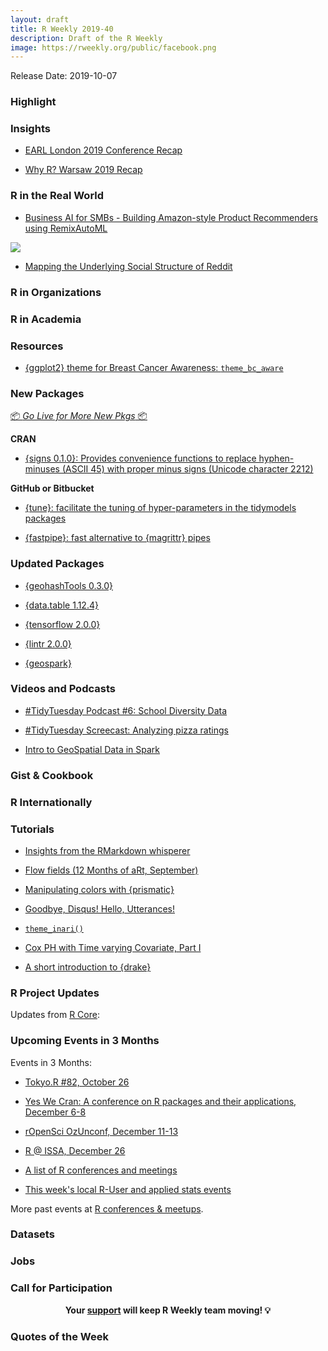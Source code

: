 ```yaml
---
layout: draft
title: R Weekly 2019-40
description: Draft of the R Weekly
image: https://rweekly.org/public/facebook.png
---
```


Release Date: 2019-10-07

###  Highlight



### Insights

+ [EARL London 2019 Conference Recap](https://appsilon.com/earl-london-2019-conference-recap/)

+ [Why R? Warsaw 2019 Recap](https://appsilon.com/why-r-warsaw-2019-recap/)


### R in the Real World

+ [Business AI for SMBs - Building Amazon-style Product Recommenders using RemixAutoML](https://www.remixinstitute.com/blog/business-ai-for-small-to-medium-sized-businesses-with-remixautoml)

![](https://i2.wp.com/www.remixinstitute.com/wp-content/uploads/technology-companies-rd-expenditures-2017-remix-institute.png?w=1536&ssl=1)

+ [Mapping the Underlying Social Structure of Reddit](https://datadiarist.github.io/post/mapping-the-underlying-social-structure-of-reddit/)


###  R in Organizations



###  R in Academia



###  Resources

+ [{ggplot2} theme for Breast Cancer Awareness: `theme_bc_aware`](https://github.com/louisahsmith/theme_bc_aware)
![]()

###  New Packages

<p class="added-hostname"><a href="https://rweekly.org/live" target="_blank" class="externalLink">📦 <i>Go Live for More New Pkgs</i> 📦</a></p>

**CRAN**

+ [{signs 0.1.0}: Provides convenience functions to replace hyphen-minuses (ASCII 45) with proper minus signs (Unicode character 2212)](https://cran.r-project.org/package=signs)

**GitHub or Bitbucket**

+ [{tune}: facilitate the tuning of hyper-parameters in the tidymodels packages](https://github.com/tidymodels/tune)

+ [{fastpipe}: fast alternative to {magrittr} pipes](https://github.com/moodymudskipper/fastpipe)

### Updated Packages

+ [{geohashTools 0.3.0}](https://github.com/MichaelChirico/geohashTools)

+ [{data.table 1.12.4}](https://cran.r-project.org/package=data.table)

+ [{tensorflow 2.0.0}](https://cran.r-project.org/package=tensorflow)

+ [{lintr 2.0.0}](https://www.jimhester.com/post/lintr-2-0-0/)

+ [{geospark}](https://cran.r-project.org/package=geospark)

###  Videos and Podcasts

+ [#TidyTuesday Podcast #6: School Diversity Data](https://www.tidytuesday.com/6)

+ [#TidyTuesday Screecast: Analyzing pizza ratings](https://www.youtube.com/watch?v=Mkac8DHScps)

+ [Intro to GeoSpatial Data in Spark](https://www.youtube.com/watch?v=qgCAqL6uKRA)

### Gist & Cookbook



### R Internationally



###  Tutorials

+ [Insights from the RMarkdown whisperer](http://jenrichmond.rbind.io/post/insights-from-the-markdown-whisperer/)

+ [Flow fields (12 Months of aRt, September)](https://www.williamrchase.com/post/flow-fields-12-months-of-art-september/)
![]()

+ [Manipulating colors with {prismatic}](https://www.hvitfeldt.me/blog/manipulating-colors-with-prismatic/)

+ [Goodbye, Disqus! Hello, Utterances!](https://masalmon.eu/2019/10/02/disqus/)

+ [`theme_inari()`](http://lenkiefer.com/2019/09/23/theme-inari/)

+ [Cox PH with Time varying Covariate, Part I](https://www.leynu.com/post/2019-09-28-surv-time-varying/)

+ [A short introduction to {drake}](https://data.nozav.org/post/2019-a-short-introduction-to-drake/)

<!--<div class="post-more-begin></div><div class="post-more-end"></div>-->

###  R Project Updates

Updates from [R Core](http://developer.r-project.org/blosxom.cgi/R-devel/NEWS):


###  Upcoming Events in 3 Months

Events in 3 Months:

+ [Tokyo.R #82, October 26](https://tokyor.connpass.com/)

+ [Yes We Cran: A conference on R packages and their applications, December 6-8](https://www.thinksisu.org/event/yeswecran/)

+ [rOpenSci OzUnconf, December 11-13](https://ozunconf19.ropensci.org/) 

+ [R @ ISSA, December 26](https://r-iisa2019.rbind.io/)

+ [A list of R conferences and meetings](https://jumpingrivers.github.io/meetingsR/events.html)

+ [This week's local R-User and applied stats events](https://community.rstudio.com/c/irl)


More past events at [R conferences & meetups](https://conf.rweekly.org).


### Datasets

### Jobs




###  Call for Participation


<p class="hide-support added-hostname support-rweekly" style="text-align: center;font-weight: bold;">Your <a class="non-visited externalLink" href="https://www.patreon.com/rweekly" onclick="pas(this)">support</a> will keep R Weekly team moving! 💡</p>

###  Quotes of the Week
